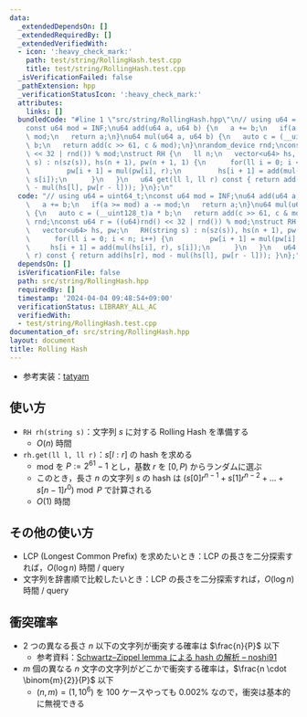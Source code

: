 ```yaml
---
data:
  _extendedDependsOn: []
  _extendedRequiredBy: []
  _extendedVerifiedWith:
  - icon: ':heavy_check_mark:'
    path: test/string/RollingHash.test.cpp
    title: test/string/RollingHash.test.cpp
  _isVerificationFailed: false
  _pathExtension: hpp
  _verificationStatusIcon: ':heavy_check_mark:'
  attributes:
    links: []
  bundledCode: "#line 1 \"src/string/RollingHash.hpp\"\n// using u64 = uint64_t;\n\
    const u64 mod = INF;\nu64 add(u64 a, u64 b) {\n   a += b;\n   if(a >= mod) a -=\
    \ mod;\n   return a;\n}\nu64 mul(u64 a, u64 b) {\n   auto c = (__uint128_t)a *\
    \ b;\n   return add(c >> 61, c & mod);\n}\nrandom_device rnd;\nconst u64 r = ((u64)rnd()\
    \ << 32 | rnd()) % mod;\nstruct RH {\n   ll n;\n   vector<u64> hs, pw;\n   RH(string\
    \ s) : n(sz(s)), hs(n + 1), pw(n + 1, 1) {\n      for(ll i = 0; i < n; i++) {\n\
    \         pw[i + 1] = mul(pw[i], r);\n         hs[i + 1] = add(mul(hs[i], r),\
    \ s[i]);\n      }\n   }\n   u64 get(ll l, ll r) const { return add(hs[r], mod\
    \ - mul(hs[l], pw[r - l])); }\n};\n"
  code: "// using u64 = uint64_t;\nconst u64 mod = INF;\nu64 add(u64 a, u64 b) {\n\
    \   a += b;\n   if(a >= mod) a -= mod;\n   return a;\n}\nu64 mul(u64 a, u64 b)\
    \ {\n   auto c = (__uint128_t)a * b;\n   return add(c >> 61, c & mod);\n}\nrandom_device\
    \ rnd;\nconst u64 r = ((u64)rnd() << 32 | rnd()) % mod;\nstruct RH {\n   ll n;\n\
    \   vector<u64> hs, pw;\n   RH(string s) : n(sz(s)), hs(n + 1), pw(n + 1, 1) {\n\
    \      for(ll i = 0; i < n; i++) {\n         pw[i + 1] = mul(pw[i], r);\n    \
    \     hs[i + 1] = add(mul(hs[i], r), s[i]);\n      }\n   }\n   u64 get(ll l, ll\
    \ r) const { return add(hs[r], mod - mul(hs[l], pw[r - l])); }\n};"
  dependsOn: []
  isVerificationFile: false
  path: src/string/RollingHash.hpp
  requiredBy: []
  timestamp: '2024-04-04 09:48:54+09:00'
  verificationStatus: LIBRARY_ALL_AC
  verifiedWith:
  - test/string/RollingHash.test.cpp
documentation_of: src/string/RollingHash.hpp
layout: document
title: Rolling Hash
---
```

- 参考実装：[tatyam](https://github.com/tatyam-prime/kyopro_library/blob/master/RollingHash.cpp)

## 使い方

- `RH rh(string s)`：文字列 $s$ に対する Rolling Hash を準備する
    - $O(n)$ 時間
- `rh.get(ll l, ll r)`：$s[l:r]$ の hash を求める
    - mod を $P := 2^{61}-1$ とし，基数 $r$ を $[0, P)$ からランダムに選ぶ
    - このとき，長さ $n$ の文字列 $s$ の hash は $(s[0] r^{n-1} + s[1] r^{n-2} + \dots + s[n-1] r^0) \bmod P$ で計算される
    - $O(1)$ 時間

## その他の使い方

- LCP (Longest Common Prefix) を求めたいとき：LCP の長さを二分探索すれば，$O(\log n)$ 時間 / query
- 文字列を辞書順で比較したいとき：LCP の長さを二分探索すれば，$O(\log n)$ 時間 / query

## 衝突確率

- $2$ つの異なる長さ $n$ 以下の文字列が衝突する確率は $\frac{n}{P}$ 以下
    - 参考資料：[Schwartz–Zippel lemma による hash の解析 – noshi91](https://github.com/noshi91/blog/blob/master/pages/hash.pdf)
- $m$ 個の異なる $n$ 文字の文字列がどこかで衝突する確率は，$\frac{n \cdot \binom{m}{2}}{P}$ 以下
    - $(n, m) = (1, 10^6)$ を $100$ ケースやっても $0.002\%$ なので，衝突は基本的に無視できる
